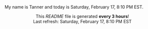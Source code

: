 My name is Tanner and today is Saturday, February 17, 8:10 PM EST.

<p align="center">This <i>README</i> file is generated <b>every 3 hours</b>!</br>Last refresh: Saturday, February 17, 8:10 PM EST<br /></p>
